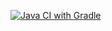 [![Java CI with Gradle](https://github.com/munami2008223/BDD_1/actions/workflows/gradle.yml/badge.svg)](https://github.com/munami2008223/BDD_1/actions/workflows/gradle.yml)